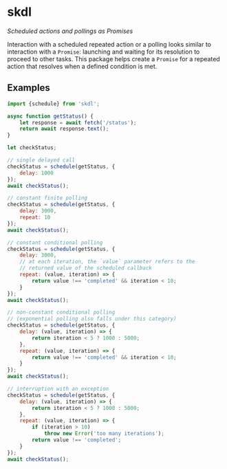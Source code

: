 # skdl

*Scheduled actions and pollings as Promises*

Interaction with a scheduled repeated action or a polling looks similar to interaction with a `Promise`: launching and waiting for its resolution to proceed to other tasks. This package helps create a `Promise` for a repeated action that resolves when a defined condition is met.

## Examples

```js
import {schedule} from 'skdl';

async function getStatus() {
    let response = await fetch('/status');
    return await response.text();
}

let checkStatus;

// single delayed call
checkStatus = schedule(getStatus, {
    delay: 1000
});
await checkStatus();

// constant finite polling
checkStatus = schedule(getStatus, {
    delay: 3000,
    repeat: 10
});
await checkStatus();

// constant conditional polling
checkStatus = schedule(getStatus, {
    delay: 3000,
    // at each iteration, the `value` parameter refers to the
    // returned value of the scheduled callback
    repeat: (value, iteration) => {
        return value !== 'completed' && iteration < 10;
    }
});
await checkStatus();

// non-constant conditional polling
// (exponential polling also falls under this category)
checkStatus = schedule(getStatus, {
    delay: (value, iteration) => {
        return iteration < 5 ? 1000 : 5000;
    },
    repeat: (value, iteration) => {
        return value !== 'completed' && iteration < 10;
    }
});
await checkStatus();

// interruption with an exception
checkStatus = schedule(getStatus, {
    delay: (value, iteration) => {
        return iteration < 5 ? 1000 : 5000;
    },
    repeat: (value, iteration) => {
        if (iteration > 10)
            throw new Error('too many iterations');
        return value !== 'completed';
    }
});
await checkStatus();
```
